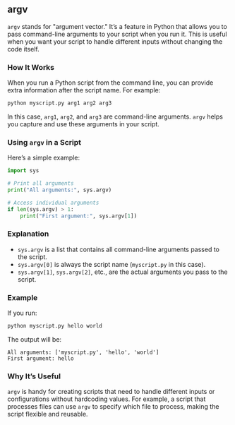 ## argv
`argv` stands for "argument vector." It’s a feature in Python that allows you to pass command-line arguments to your script when you run it. This is useful when you want your script to handle different inputs without changing the code itself.

### How It Works

When you run a Python script from the command line, you can provide extra information after the script name. For example:

```bash
python myscript.py arg1 arg2 arg3
```

In this case, `arg1`, `arg2`, and `arg3` are command-line arguments. `argv` helps you capture and use these arguments in your script.

### Using `argv` in a Script

Here’s a simple example:

```python
import sys

# Print all arguments
print("All arguments:", sys.argv)

# Access individual arguments
if len(sys.argv) > 1:
    print("First argument:", sys.argv[1])
```

### Explanation

- `sys.argv` is a list that contains all command-line arguments passed to the script.
- `sys.argv[0]` is always the script name (`myscript.py` in this case).
- `sys.argv[1]`, `sys.argv[2]`, etc., are the actual arguments you pass to the script.

### Example

If you run:

```bash
python myscript.py hello world
```

The output will be:

```
All arguments: ['myscript.py', 'hello', 'world']
First argument: hello
```

### Why It’s Useful

`argv` is handy for creating scripts that need to handle different inputs or configurations without hardcoding values. For example, a script that processes files can use `argv` to specify which file to process, making the script flexible and reusable.